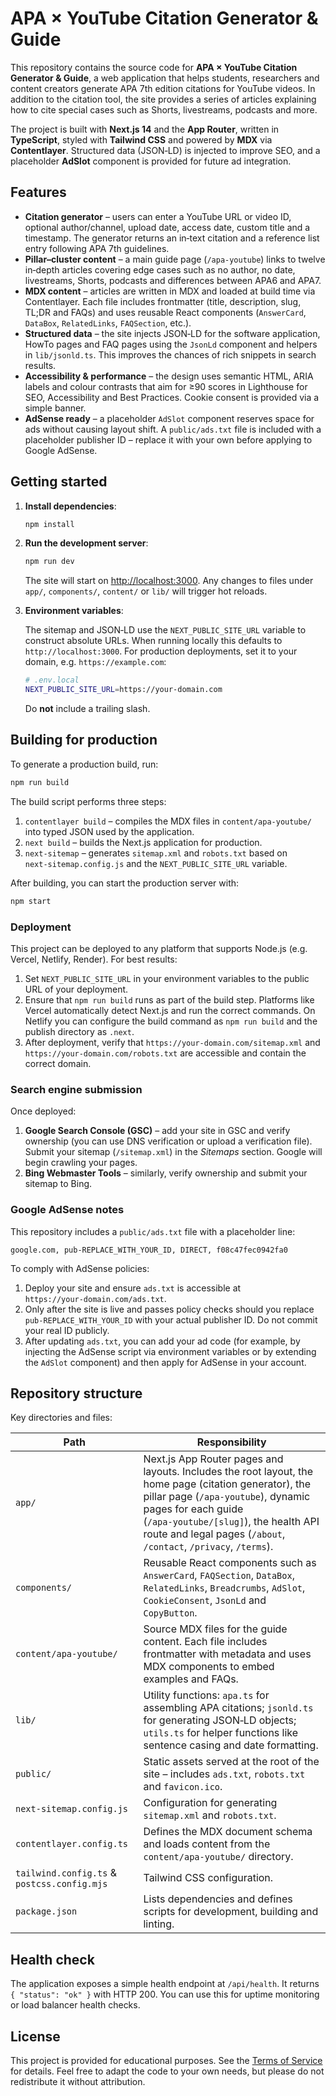 # APA × YouTube Citation Generator & Guide

This repository contains the source code for **APA × YouTube Citation Generator & Guide**, a web application that helps students, researchers and content creators generate APA 7th edition citations for YouTube videos.  In addition to the citation tool, the site provides a series of articles explaining how to cite special cases such as Shorts, livestreams, podcasts and more.

The project is built with **Next.js 14** and the **App Router**, written in **TypeScript**, styled with **Tailwind CSS** and powered by **MDX** via **Contentlayer**.  Structured data (JSON‑LD) is injected to improve SEO, and a placeholder **AdSlot** component is provided for future ad integration.

## Features

* **Citation generator** – users can enter a YouTube URL or video ID, optional author/channel, upload date, access date, custom title and a timestamp.  The generator returns an in‑text citation and a reference list entry following APA 7th guidelines.
* **Pillar–cluster content** – a main guide page (`/apa‑youtube`) links to twelve in‑depth articles covering edge cases such as no author, no date, livestreams, Shorts, podcasts and differences between APA6 and APA7.
* **MDX content** – articles are written in MDX and loaded at build time via Contentlayer.  Each file includes frontmatter (title, description, slug, TL;DR and FAQs) and uses reusable React components (`AnswerCard`, `DataBox`, `RelatedLinks`, `FAQSection`, etc.).
* **Structured data** – the site injects JSON‑LD for the software application, HowTo pages and FAQ pages using the `JsonLd` component and helpers in `lib/jsonld.ts`.  This improves the chances of rich snippets in search results.
* **Accessibility & performance** – the design uses semantic HTML, ARIA labels and colour contrasts that aim for ≥90 scores in Lighthouse for SEO, Accessibility and Best Practices.  Cookie consent is provided via a simple banner.
* **AdSense ready** – a placeholder `AdSlot` component reserves space for ads without causing layout shift.  A `public/ads.txt` file is included with a placeholder publisher ID – replace it with your own before applying to Google AdSense.

## Getting started

1. **Install dependencies**:

   ```bash
   npm install
   ```

2. **Run the development server**:

   ```bash
   npm run dev
   ```

   The site will start on [http://localhost:3000](http://localhost:3000).  Any changes to files under `app/`, `components/`, `content/` or `lib/` will trigger hot reloads.

3. **Environment variables**:

   The sitemap and JSON‑LD use the `NEXT_PUBLIC_SITE_URL` variable to construct absolute URLs.  When running locally this defaults to `http://localhost:3000`.  For production deployments, set it to your domain, e.g. `https://example.com`:

   ```bash
   # .env.local
   NEXT_PUBLIC_SITE_URL=https://your‑domain.com
   ```

   Do **not** include a trailing slash.

## Building for production

To generate a production build, run:

```bash
npm run build
```

The build script performs three steps:

1. `contentlayer build` – compiles the MDX files in `content/apa‑youtube/` into typed JSON used by the application.
2. `next build` – builds the Next.js application for production.
3. `next-sitemap` – generates `sitemap.xml` and `robots.txt` based on `next‑sitemap.config.js` and the `NEXT_PUBLIC_SITE_URL` variable.

After building, you can start the production server with:

```bash
npm start
```

### Deployment

This project can be deployed to any platform that supports Node.js (e.g. Vercel, Netlify, Render).  For best results:

1. Set `NEXT_PUBLIC_SITE_URL` in your environment variables to the public URL of your deployment.
2. Ensure that `npm run build` runs as part of the build step.  Platforms like Vercel automatically detect Next.js and run the correct commands.  On Netlify you can configure the build command as `npm run build` and the publish directory as `.next`.
3. After deployment, verify that `https://your‑domain.com/sitemap.xml` and `https://your‑domain.com/robots.txt` are accessible and contain the correct domain.

### Search engine submission

Once deployed:

1. **Google Search Console (GSC)** – add your site in GSC and verify ownership (you can use DNS verification or upload a verification file).  Submit your sitemap (`/sitemap.xml`) in the *Sitemaps* section.  Google will begin crawling your pages.
2. **Bing Webmaster Tools** – similarly, verify ownership and submit your sitemap to Bing.

### Google AdSense notes

This repository includes a `public/ads.txt` file with a placeholder line:

```
google.com, pub-REPLACE_WITH_YOUR_ID, DIRECT, f08c47fec0942fa0
```

To comply with AdSense policies:

1. Deploy your site and ensure `ads.txt` is accessible at `https://your‑domain.com/ads.txt`.
2. Only after the site is live and passes policy checks should you replace `pub-REPLACE_WITH_YOUR_ID` with your actual publisher ID.  Do not commit your real ID publicly.
3. After updating `ads.txt`, you can add your ad code (for example, by injecting the AdSense script via environment variables or by extending the `AdSlot` component) and then apply for AdSense in your account.

## Repository structure

Key directories and files:

| Path | Responsibility |
| --- | --- |
| `app/` | Next.js App Router pages and layouts.  Includes the root layout, the home page (citation generator), the pillar page (`/apa‑youtube`), dynamic pages for each guide (`/apa‑youtube/[slug]`), the health API route and legal pages (`/about`, `/contact`, `/privacy`, `/terms`). |
| `components/` | Reusable React components such as `AnswerCard`, `FAQSection`, `DataBox`, `RelatedLinks`, `Breadcrumbs`, `AdSlot`, `CookieConsent`, `JsonLd` and `CopyButton`. |
| `content/apa-youtube/` | Source MDX files for the guide content.  Each file includes frontmatter with metadata and uses MDX components to embed examples and FAQs. |
| `lib/` | Utility functions: `apa.ts` for assembling APA citations; `jsonld.ts` for generating JSON‑LD objects; `utils.ts` for helper functions like sentence casing and date formatting. |
| `public/` | Static assets served at the root of the site – includes `ads.txt`, `robots.txt` and `favicon.ico`. |
| `next-sitemap.config.js` | Configuration for generating `sitemap.xml` and `robots.txt`. |
| `contentlayer.config.ts` | Defines the MDX document schema and loads content from the `content/apa‑youtube/` directory. |
| `tailwind.config.ts` & `postcss.config.mjs` | Tailwind CSS configuration. |
| `package.json` | Lists dependencies and defines scripts for development, building and linting. |

## Health check

The application exposes a simple health endpoint at `/api/health`.  It returns `{ "status": "ok" }` with HTTP 200.  You can use this for uptime monitoring or load balancer health checks.

## License

This project is provided for educational purposes.  See the [Terms of Service](/terms) for details.  Feel free to adapt the code to your own needs, but please do not redistribute it without attribution.